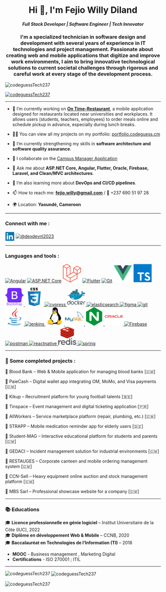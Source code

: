 <h1 align="center">Hi 👋, I'm Fejio Willy Diland</h1>
<h5 align="center">Full Stack Developer | Software Engineer | Tech Innovator</h5>
<h3 align="center">I'm a specialized technician in software design and development with several years of experience in IT technologies and project management. Passionate about creating web and mobile applications that digitize and improve work environments, I aim to bring innovative technological solutions to current societal challenges through rigorous and careful work at every stage of the development process.</h3>

<p align="left"> <img src="https://komarev.com/ghpvc/?username=dexdevnl2023&label=Profile%20views&color=0e75b6&style=flat" alt="codeguessTech237" /> </p>


<p align="left"> <a href="https://github.com/ryo-ma/github-profile-trophy"><img src="https://github-profile-trophy.vercel.app/?username=codeguessTech237&theme=chalk" alt="codeguessTech237" /></a> </p>

---

- 🔭 I’m currently working on **[On Time-Restaurant](https://github.com/codeguessTech237/restaurant-on-time.git)**, a mobile application designed for restaurants located near universities and workplaces. It allows users (students, teachers, employees) to order meals online and schedule pickup in advance, especially during lunch breaks.

- 👨‍💻 You can view all my projects on my portfolio: [portfolio.codeguess.cm](http://portfolio.codeguess.cm)

- 🌱 I’m currently strengthening my skills in **software architecture and software quality assurance**.

- 👯 I collaborate on the [Campus Manager Application](https://github.com/KTC-CENTER/campus-api-new.git)

- 💬 Ask me about **ASP.NET Core, Angular, Flutter, Oracle, Firebase, Laravel, and Clean/MVC architectures**.

- 🌱 I’m also learning more about **DevOps and CI/CD pipelines**.

- 📫 How to reach me: **fejio.willy@gmail.com** / 📱 +237 690 51 97 28

- 🌍 Location: **Yaoundé, Cameroon**


---

<h3 align="left">Connect with me :</h3>
<p align="left">
<a href="https://www.linkedin.com/in/codeguess/" target="blank"><img align="center" src="https://raw.githubusercontent.com/devicons/devicon/master/icons/linkedin/linkedin-original.svg" alt="linkedin" height="30" width="30" /></a>
<a href="https://app.daily.dev/codeguess" target="blank"><img align="center" src="https://raw.githubusercontent.com/rahuldkjain/github-profile-readme-generator/master/src/images/icons/Social/devto.svg" alt="@dexdevnl2023" height="30" width="60" /></a>
</p>

---

<h3 align="left">Languages and tools :</h3>
<p align="left">
<a href="https://angular.io/" target="_blank"><img src="https://angular.io/assets/images/logos/angular/angular.svg" alt="Angular" width="60" height="60"/></a>
<a href="https://dotnet.microsoft.com/" target="_blank"><img src="https://upload.wikimedia.org/wikipedia/commons/0/0e/Microsoft_.NET_logo.png" alt="ASP.NET Core" width="60" height="60"/></a>
<a href="https://laravel.com/" target="_blank"><img src="https://raw.githubusercontent.com/devicons/devicon/master/icons/laravel/laravel-original.svg" alt="Laravel" width="60" height="60"/></a>
<a href="https://flutter.dev/" target="_blank"><img src="https://www.vectorlogo.zone/logos/flutterio/flutterio-icon.svg" alt="Flutter" width="60" height="60"/></a>
<a href="https://git-scm.com/" target="_blank"><img src="https://www.vectorlogo.zone/logos/git-scm/git-scm-icon.svg" alt="Git" width="60" height="60"/></a>
<a href="https://vuejs.org/" target="_blank"><img src="https://raw.githubusercontent.com/devicons/devicon/master/icons/vuejs/vuejs-original.svg" alt="Vue" width="60" height="60"/></a>
<a href="https://www.typescriptlang.org/" target="_blank"><img src="https://raw.githubusercontent.com/devicons/devicon/master/icons/typescript/typescript-original.svg" alt="TypeScript" width="60" height="60"/></a>

<a href="https://getbootstrap.com" target="_blank" rel="noreferrer"> <img src="https://raw.githubusercontent.com/devicons/devicon/master/icons/bootstrap/bootstrap-plain-wordmark.svg" alt="bootstrap" width="60" height="60" /> </a>
<a href="https://www.w3schools.com/css/" target="_blank" rel="noreferrer"> <img src="https://raw.githubusercontent.com/devicons/devicon/master/icons/css3/css3-original-wordmark.svg" alt="css3" width="60" height="60" /> </a>
<a href="https://www.cypress.io" target="_blank" rel="noreferrer">
    <img src="https://raw.githubusercontent.com/simple-icons/simple-icons/6e46ec1fc23b60c8fd0d2f2ff46db82e16dbd75f/icons/cypress.svg" alt="cypress" width="60" height="60" />
</a>
<a href="https://www.docker.com/" target="_blank" rel="noreferrer"> <img src="https://raw.githubusercontent.com/devicons/devicon/master/icons/docker/docker-original-wordmark.svg" alt="docker" width="60" height="60" /> </a>
<a href="https://www.elastic.co" target="_blank" rel="noreferrer"> <img src="https://www.vectorlogo.zone/logos/elastic/elastic-icon.svg" alt="elasticsearch" width="60" height="60" /> </a>
<a href="https://www.figma.com/" target="_blank" rel="noreferrer"> <img src="https://www.vectorlogo.zone/logos/figma/figma-icon.svg" alt="figma" width="60" height="60" /> </a>
<a href="https://git-scm.com/" target="_blank" rel="noreferrer"> <img src="https://www.vectorlogo.zone/logos/git-scm/git-scm-icon.svg" alt="git" width="60" height="60" /> </a>
<a href="https://www.java.com" target="_blank" rel="noreferrer"> <img src="https://raw.githubusercontent.com/devicons/devicon/master/icons/java/java-original.svg" alt="java" width="60" height="60" /> </a>
<a href="https://www.jenkins.io" target="_blank" rel="noreferrer"> <img src="https://www.vectorlogo.zone/logos/jenkins/jenkins-icon.svg" alt="jenkins" width="60" height="60" /> </a>
<a href="https://www.linux.org/" target="_blank" rel="noreferrer"> <img src="https://raw.githubusercontent.com/devicons/devicon/master/icons/linux/linux-original.svg" alt="linux" width="60" height="60" /> </a>
<a href="https://www.mysql.com/" target="_blank" rel="noreferrer"> <img src="https://raw.githubusercontent.com/devicons/devicon/master/icons/mysql/mysql-original-wordmark.svg" alt="mysql" width="60" height="60" /> </a>
<a href="https://www.nginx.com" target="_blank" rel="noreferrer"> <img src="https://raw.githubusercontent.com/devicons/devicon/master/icons/nginx/nginx-original.svg" alt="nginx" width="60" height="60" /> </a>
<a href="https://www.oracle.com/" target="_blank" rel="noreferrer"> <img src="https://raw.githubusercontent.com/devicons/devicon/master/icons/oracle/oracle-original.svg" alt="oracle" width="60" height="60" /> </a>
<a href="https://firebase.google.com/" target="_blank"><img src="https://www.vectorlogo.zone/logos/firebase/firebase-icon.svg" alt="Firebase" width="60" height="60"/></a>
<a href="https://postman.com" target="_blank" rel="noreferrer"> <img src="https://www.vectorlogo.zone/logos/getpostman/getpostman-icon.svg" alt="postman" width="60" height="60" /> </a>
<a href="https://reactnative.dev/" target="_blank" rel="noreferrer"> <img src="https://reactnative.dev/img/header_logo.svg" alt="reactnative" width="60" height="60" /> </a>
<a href="https://redis.io" target="_blank" rel="noreferrer"> <img src="https://raw.githubusercontent.com/devicons/devicon/master/icons/redis/redis-original-wordmark.svg" alt="redis" width="60" height="60" /> </a>
<a href="https://spring.io/" target="_blank" rel="noreferrer"> <img src="https://www.vectorlogo.zone/logos/springio/springio-icon.svg" alt="spring" width="60" height="60" /> </a>

</p>

---

<h3 align="left">📌 Some completed projects :</h3>

🔹 Blood Bank – Web & Mobile application for managing blood banks [🇨🇲]

🔹 PaieCash – Digital wallet app integrating OM, MoMo, and Visa payments [🇨🇲]

🔹 Kikup – Recruitment platform for young football talents [🇧🇪]

🔹 Tinspace – Event management and digital ticketing application [🇫🇷]

🔹 AllWorkers – Service marketplace platform (repair, plumbing, etc.) [🇨🇲]

🔹 STRAPP – Mobile medication reminder app for elderly users [🇩🇿]

🔹 Student-MAG – Interactive educational platform for students and parents [🇨🇲]

🔹 GEDACI – Incident management solution for industrial environments [🇨🇲]

🔹 RESTAUGES – Corporate canteen and mobile ordering management system [🇨🇲]

🔹 CCN-Sell – Heavy equipment online auction and stock management platform [🇨🇲]

🔹 MBS Sarl – Professional showcase website for a company [🇨🇲]

---

<h3 align="left">📚 Educations</h3>

 🎓 **Licence professionnelle en génie logiciel** – Institut Universitaire de la Côte (IUC), 2022  
 🎓 **Diplôme en développement Web & Mobile** – CCNB, 2020  
 🎓 **Baccalauréat en Technologies de l’Information (TI)** – 2018  


<ul>
  <li><strong>MOOC</strong> - Business management , Marketing Digital</li>
  <li><strong>Certifications</strong> - ISO 270001 ; ITIL</li>
</ul>

---


<p><img align="left" src="https://github-readme-stats.vercel.app/api/top-langs?username=codeguessTech237&show_icons=true&locale=en&layout=compact" alt="codeguessTech237" /></p>

<p>&nbsp;<img align="center" src="https://github-readme-stats.vercel.app/api?username=codeguessTech237&show_icons=true&locale=en" alt="codeguessTech237" /></p>

<p><img align="center" src="https://github-readme-streak-stats.herokuapp.com/?user=codeguessTech237&" alt="codeguessTech237" /></p>
